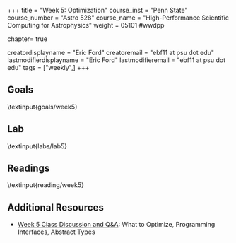 +++
title = "Week 5: Optimization"
course_inst = "Penn State"
course_number = "Astro 528"
course_name = "High-Performance Scientific Computing for Astrophysics"
weight = 05101  #wwdpp

chapter= true

creatordisplayname = "Eric Ford"
creatoremail = "ebf11 at psu dot edu"
lastmodifierdisplayname = "Eric Ford"
lastmodifieremail = "ebf11 at psu dot edu"
tags = ["weekly",]
+++

## Goals
\textinput{goals/week5}

## Lab
\textinput{labs/lab5}

## Readings
\textinput{reading/week5}

## Additional Resources
- [Week 5 Class Discussion and Q&A](https://psuastro528.github.io/Notes-Fall2025/week5/week5.html): What to Optimize, Programming Interfaces, Abstract Types
